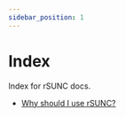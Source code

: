 ```yaml
---
sidebar_position: 1
---
```


# Index

Index for rSUNC docs.

- [Why should I use rSUNC?](/docs/WhyrSUNC)